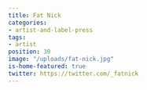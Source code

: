 ```yaml
---
title: Fat Nick
categories:
- artist-and-label-press
tags:
- artist
position: 30
image: "/uploads/fat-nick.jpg"
is-home-featured: true
twitter: https://twitter.com/_fatnick
---
```


